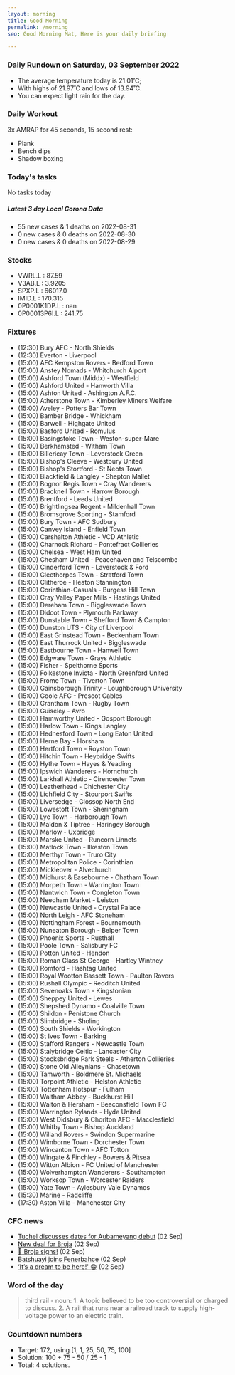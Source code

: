 ```yaml
---
layout: morning
title: Good Morning
permalink: /morning
seo: Good Morning Mat, Here is your daily briefing

---
```


<!-- weather_marker starts -->
### Daily Rundown on Saturday, 03 September 2022

- The average temperature today is 21.01˚C;
- With highs of 21.97˚C and lows of 13.94˚C.
- You can expect light rain for the day.

<!-- weather_marker ends -->

### Daily Workout
<!-- workout_marker starts -->
3x AMRAP for 45 seconds, 15 second rest:

- Plank
- Bench dips
- Shadow boxing

<!-- workout_marker ends -->

### Today's tasks
<!-- task_marker starts -->
No tasks today
<!-- task_marker ends -->

<!-- c19_marker starts -->
##### Latest 3 day Local Corona Data

- 55 new cases & 1 deaths on 2022-08-31
- 0 new cases & 0 deaths on 2022-08-30
- 0 new cases & 0 deaths on 2022-08-29

<!-- c19_marker ends -->

### Stocks

<!-- stocks_marker starts -->

- VWRL.L : 87.59
- V3AB.L : 3.9205
- SPXP.L : 66017.0
- IMID.L : 170.315
- 0P0001K1DP.L : nan
- 0P00013P6I.L : 241.75

<!-- stocks_marker ends -->

### Fixtures

<!-- sports_marker starts -->

<ul>
<li>(12:30) Bury AFC - North Shields</li>
<li>(12:30) Everton - Liverpool</li>
<li>(15:00) AFC Kempston Rovers - Bedford Town</li>
<li>(15:00) Anstey Nomads - Whitchurch Alport</li>
<li>(15:00) Ashford Town (Middx) - Westfield</li>
<li>(15:00) Ashford United - Hanworth Villa</li>
<li>(15:00) Ashton United - Ashington A.F.C.</li>
<li>(15:00) Atherstone Town - Kimberley Miners Welfare</li>
<li>(15:00) Aveley - Potters Bar Town</li>
<li>(15:00) Bamber Bridge - Whickham</li>
<li>(15:00) Barwell - Highgate United</li>
<li>(15:00) Basford United - Romulus</li>
<li>(15:00) Basingstoke Town - Weston-super-Mare</li>
<li>(15:00) Berkhamsted - Witham Town</li>
<li>(15:00) Billericay Town - Leverstock Green</li>
<li>(15:00) Bishop's Cleeve - Westbury United</li>
<li>(15:00) Bishop's Stortford - St Neots Town</li>
<li>(15:00) Blackfield & Langley - Shepton Mallet</li>
<li>(15:00) Bognor Regis Town - Cray Wanderers</li>
<li>(15:00) Bracknell Town - Harrow Borough</li>
<li>(15:00) Brentford - Leeds United</li>
<li>(15:00) Brightlingsea Regent - Mildenhall Town</li>
<li>(15:00) Bromsgrove Sporting - Stamford</li>
<li>(15:00) Bury Town - AFC Sudbury</li>
<li>(15:00) Canvey Island - Enfield Town</li>
<li>(15:00) Carshalton Athletic - VCD Athletic</li>
<li>(15:00) Charnock Richard - Pontefract Collieries</li>
<li>(15:00) Chelsea - West Ham United</li>
<li>(15:00) Chesham United - Peacehaven and Telscombe</li>
<li>(15:00) Cinderford Town - Laverstock & Ford</li>
<li>(15:00) Cleethorpes Town - Stratford Town</li>
<li>(15:00) Clitheroe - Heaton Stannington</li>
<li>(15:00) Corinthian-Casuals - Burgess Hill Town</li>
<li>(15:00) Cray Valley Paper Mills - Hastings United</li>
<li>(15:00) Dereham Town - Biggleswade Town</li>
<li>(15:00) Didcot Town - Plymouth Parkway</li>
<li>(15:00) Dunstable Town - Shefford Town & Campton</li>
<li>(15:00) Dunston UTS - City of Liverpool</li>
<li>(15:00) East Grinstead Town - Beckenham Town</li>
<li>(15:00) East Thurrock United - Biggleswade</li>
<li>(15:00) Eastbourne Town - Hanwell Town</li>
<li>(15:00) Edgware Town - Grays Athletic</li>
<li>(15:00) Fisher - Spelthorne Sports</li>
<li>(15:00) Folkestone Invicta - North Greenford United</li>
<li>(15:00) Frome Town - Tiverton Town</li>
<li>(15:00) Gainsborough Trinity - Loughborough University</li>
<li>(15:00) Goole AFC - Prescot Cables</li>
<li>(15:00) Grantham Town - Rugby Town</li>
<li>(15:00) Guiseley - Avro</li>
<li>(15:00) Hamworthy United - Gosport Borough</li>
<li>(15:00) Harlow Town - Kings Langley</li>
<li>(15:00) Hednesford Town - Long Eaton United</li>
<li>(15:00) Herne Bay - Horsham</li>
<li>(15:00) Hertford Town - Royston Town</li>
<li>(15:00) Hitchin Town - Heybridge Swifts</li>
<li>(15:00) Hythe Town - Hayes & Yeading</li>
<li>(15:00) Ipswich Wanderers - Hornchurch</li>
<li>(15:00) Larkhall Athletic - Cirencester Town</li>
<li>(15:00) Leatherhead - Chichester City</li>
<li>(15:00) Lichfield City - Stourport Swifts</li>
<li>(15:00) Liversedge - Glossop North End</li>
<li>(15:00) Lowestoft Town - Sheringham</li>
<li>(15:00) Lye Town - Harborough Town</li>
<li>(15:00) Maldon & Tiptree - Haringey Borough</li>
<li>(15:00) Marlow - Uxbridge</li>
<li>(15:00) Marske United - Runcorn Linnets</li>
<li>(15:00) Matlock Town - Ilkeston Town</li>
<li>(15:00) Merthyr Town - Truro City</li>
<li>(15:00) Metropolitan Police - Corinthian</li>
<li>(15:00) Mickleover - Alvechurch</li>
<li>(15:00) Midhurst & Easebourne - Chatham Town</li>
<li>(15:00) Morpeth Town - Warrington Town</li>
<li>(15:00) Nantwich Town - Congleton Town</li>
<li>(15:00) Needham Market - Leiston</li>
<li>(15:00) Newcastle United - Crystal Palace</li>
<li>(15:00) North Leigh - AFC Stoneham</li>
<li>(15:00) Nottingham Forest - Bournemouth</li>
<li>(15:00) Nuneaton Borough - Belper Town</li>
<li>(15:00) Phoenix Sports - Rusthall</li>
<li>(15:00) Poole Town - Salisbury FC</li>
<li>(15:00) Potton United - Hendon</li>
<li>(15:00) Roman Glass St George - Hartley Wintney</li>
<li>(15:00) Romford - Hashtag United</li>
<li>(15:00) Royal Wootton Bassett Town - Paulton Rovers</li>
<li>(15:00) Rushall Olympic - Redditch United</li>
<li>(15:00) Sevenoaks Town - Kingstonian</li>
<li>(15:00) Sheppey United - Lewes</li>
<li>(15:00) Shepshed Dynamo - Coalville Town</li>
<li>(15:00) Shildon - Penistone Church</li>
<li>(15:00) Slimbridge - Sholing</li>
<li>(15:00) South Shields - Workington</li>
<li>(15:00) St Ives Town - Barking</li>
<li>(15:00) Stafford Rangers - Newcastle Town</li>
<li>(15:00) Stalybridge Celtic - Lancaster City</li>
<li>(15:00) Stocksbridge Park Steels - Atherton Collieries</li>
<li>(15:00) Stone Old Alleynians - Chasetown</li>
<li>(15:00) Tamworth - Boldmere St. Michaels</li>
<li>(15:00) Torpoint Athletic - Helston Athletic</li>
<li>(15:00) Tottenham Hotspur - Fulham</li>
<li>(15:00) Waltham Abbey - Buckhurst Hill</li>
<li>(15:00) Walton & Hersham - Beaconsfield Town FC</li>
<li>(15:00) Warrington Rylands - Hyde United</li>
<li>(15:00) West Didsbury & Chorlton AFC - Macclesfield</li>
<li>(15:00) Whitby Town - Bishop Auckland</li>
<li>(15:00) Willand Rovers - Swindon Supermarine</li>
<li>(15:00) Wimborne Town - Dorchester Town</li>
<li>(15:00) Wincanton Town - AFC Totton</li>
<li>(15:00) Wingate & Finchley - Bowers & Pitsea</li>
<li>(15:00) Witton Albion - FC United of Manchester</li>
<li>(15:00) Wolverhampton Wanderers - Southampton</li>
<li>(15:00) Worksop Town - Worcester Raiders</li>
<li>(15:00) Yate Town - Aylesbury Vale Dynamos</li>
<li>(15:30) Marine - Radcliffe</li>
<li>(17:30) Aston Villa - Manchester City</li>
</ul>

<!-- sports_marker ends -->

### CFC news

<!-- cfc_marker starts -->
- [Tuchel discusses dates for Aubameyang debut](https://chelseafc.com/en/news/article/tuchel-discusses-dates-for-aubameyang-debut) (02 Sep)
- [New deal for Broja](https://chelseafc.com/en/news/article/new-contract-for-broja) (02 Sep)
- [📝 Broja signs!](https://chelseafc.com/en/video/broja-signs-chelsea) (02 Sep)
- [Batshuayi joins Fenerbahce](https://chelseafc.com/en/news/article/batshuayi-joins-fenerbahce) (02 Sep)
- [‘It’s a dream to be here!' 😁](https://chelseafc.com/en/video/its-a-dream-to-be-here) (02 Sep)

<!-- cfc_marker ends -->

### Word of the day
<!-- word_marker starts -->

 > third rail - noun: 1. A topic believed to be too controversial or charged to discuss. 2. A rail that runs near a railroad track to supply high-voltage power to an electric train.

<!-- word_marker ends -->

### Countdown numbers
<!-- game_marker starts -->

- Target: 172, using [1, 1, 25, 50, 75, 100]
- Solution: 100 + 75 - 50 / 25 - 1
- Total: 4 solutions.

<!-- game_marker ends -->